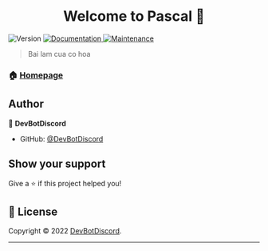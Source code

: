 <h1 align="center">Welcome to Pascal 👋</h1>
<p>
  <img alt="Version" src="https://img.shields.io/badge/version-1.0.0-blue.svg?cacheSeconds=2592000" />
  <a href="https://github.com/kefranabg/readme-md-generator#readme" target="_blank">
    <img alt="Documentation" src="https://img.shields.io/badge/documentation-yes-brightgreen.svg" />
  </a>
  <a href="https://github.com/kefranabg/readme-md-generator/graphs/commit-activity" target="_blank">
    <img alt="Maintenance" src="https://img.shields.io/badge/Maintained%3F-yes-green.svg" />
  </a>
</p>

> Bai lam cua co hoa

### 🏠 [Homepage](https://github.com/DevBotDiscord/Pascal)

## Author

👤 **DevBotDiscord**

* GitHub: [@DevBotDiscord](https://github.com/DevBotDiscord)

## Show your support

Give a ⭐️ if this project helped you!

## 📝 License

Copyright © 2022 [DevBotDiscord](https://github.com/DevBotDiscord).<br />

***

